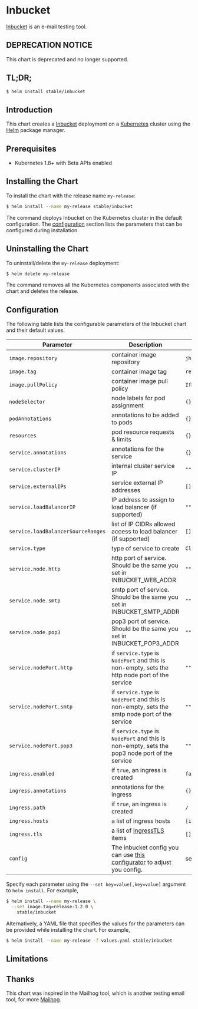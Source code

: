 # Inbucket

[Inbucket](https://www.inbucket.org/) is an e-mail testing tool.

## DEPRECATION NOTICE

This chart is deprecated and no longer supported.

## TL;DR;

```bash
$ helm install stable/inbucket
```

## Introduction

This chart creates a [Inbucket](https://www.inbucket.org/) deployment on a [Kubernetes](http://kubernetes.io)
cluster using the [Helm](https://helm.sh) package manager.

## Prerequisites

- Kubernetes 1.8+ with Beta APIs enabled

## Installing the Chart

To install the chart with the release name `my-release`:

```bash
$ helm install --name my-release stable/inbucket
```

The command deploys Inbucket on the Kubernetes cluster in the default configuration. The [configuration](#configuration)
section lists the parameters that can be configured during installation.

## Uninstalling the Chart

To uninstall/delete the `my-release` deployment:

```bash
$ helm delete my-release
```
The command removes all the Kubernetes components associated with the chart and deletes the release.

## Configuration

The following table lists the configurable parameters of the Inbucket chart and their default values.

Parameter | Description | Default
--- | --- | ---
`image.repository` | container image repository | `jhillyerd/inbucket`
`image.tag` | container image tag | `release-1.2.0`
`image.pullPolicy` | container image pull policy | `IfNotPresent`
`nodeSelector` | node labels for pod assignment | `{}`
`podAnnotations` | annotations to be added to pods | `{}`
`resources` | pod resource requests & limits | `{}`
`service.annotations` | annotations for the service | `{}`
`service.clusterIP` | internal cluster service IP | `""`
`service.externalIPs` | service external IP addresses | `[]`
`service.loadBalancerIP` | IP address to assign to load balancer (if supported) | `""`
`service.loadBalancerSourceRanges` | list of IP CIDRs allowed access to load balancer (if supported) | `[]`
`service.type` | type of service to create | `ClusterIP`
`service.node.http` | http port of service. Should be the same you set in INBUCKET_WEB_ADDR | `""`
`service.node.smtp` | smtp port of service. Should be the same you set in INBUCKET_SMTP_ADDR | `""`
`service.node.pop3` | pop3 port of service. Should be the same you set in INBUCKET_POP3_ADDR | `""`
`service.nodePort.http` | if `service.type` is `NodePort` and this is non-empty, sets the http node port of the service | `""`
`service.nodePort.smtp` | if `service.type` is `NodePort` and this is non-empty, sets the smtp node port of the service | `""`
`service.nodePort.pop3` | if `service.type` is `NodePort` and this is non-empty, sets the pop3 node port of the service | `""`
`ingress.enabled` | if `true`, an ingress is created | `false`
`ingress.annotations` | annotations for the ingress | `{}`
`ingress.path` | if `true`, an ingress is created | `/`
`ingress.hosts` | a list of ingress hosts | `[inbucket.example.com]`
`ingress.tls` | a list of [IngressTLS](https://v1-8.docs.kubernetes.io/docs/api-reference/v1.8/#ingresstls-v1beta1-extensions) items | `[]`
`config` | The inbucket config you can use [this configurator](http://www.inbucket.org/configurator/) to adjust you config.| set to defaults

Specify each parameter using the `--set key=value[,key=value]` argument to `helm install`. For example,

```bash
$ helm install --name my-release \
  --set image.tag=release-1.2.0 \
    stable/inbucket
```

Alternatively, a YAML file that specifies the values for the parameters can be provided while installing the chart. For example,

```bash
$ helm install --name my-release -f values.yaml stable/inbucket
```

## Limitations


## Thanks

This chart was inspired in the Mailhog tool, which is another testing email tool, for more [Mailhog](https://github.com/kubernetes/charts/tree/master/stable/mailhog).
